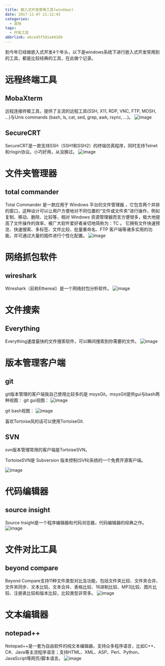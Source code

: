```yaml
---
title: 嵌入式开发常用工具(windows)
date: 2017-11-07 21:12:43
categories:
  - 其他
tags:
  - 开发工具
abbrlink: e6ced5f591a44189
---
```


到今年已经做嵌入式开发4个年头，以下是windows系统下进行嵌入式开发常用到的工具，都是比较经典的工具，在此做个记录。

# 远程终端工具

## MobaXterm

远程连接终极工具，提供了主流的远程工具(SSH, X11, RDP, VNC, FTP, MOSH, ...)与Unix commands (bash, ls, cat, sed, grep, awk, rsync, ...)。
![image](http://oxnimkw03.bkt.clouddn.com/MobaXterm.png)

## SecureCRT

SecureCRT是一款支持SSH（SSH1和SSH2）的终端仿真程序，同时支持Telnet和rlogin协议。小巧好用，从没换过。
![image](http://oxnimkw03.bkt.clouddn.com/secureCRT.png)

# 文件夹管理器

## total commander

Total Commander 是一款应用于 Windows 平台的文件管理器 ，它包含两个并排的窗口，这种设计可以让用户方便地对不同位置的“文件或文件夹”进行操作，例如复制、移动、删除、比较等，相对 Windows 资源管理器而言方便很多，极大地提高了文件操作的效率，被广大软件爱好者亲切地简称为：TC 。 它拥有文件快速预览、快速搜索、多标签、文件比较、批量重命名、FTP 客户端等诸多实用的功能，并可通过大量的插件进行个性化配置。
![image](http://oxnimkw03.bkt.clouddn.com/total_commander.png)


# 网络抓包软件 

## wireshark

Wireshark（前称Ethereal）是一个网络封包分析软件。
![image](http://oxnimkw03.bkt.clouddn.com/wireshark.png)

# 文件搜索

## Everything

Everything速度最快的文件搜索软件，可以瞬间搜索到你需要的文件。
![image](http://oxnimkw03.bkt.clouddn.com/everything.png)

# 版本管理客户端

## git

git版本管理的客户端我自己使用比较多的是 msysGit。msysGit提供gui与bash两种视图：
git gui视图：
![image](http://oxnimkw03.bkt.clouddn.com/msysgit-gui.png)

git bash视图：
![image](http://oxnimkw03.bkt.clouddn.com/msysgit-bash.png)


喜欢Tortoise风的话可以使用TortoiseGit.

## SVN

svn版本管理常用的客户端是TortoiseSVN。

TortoiseSVN是 Subversion 版本控制(SVN)系统的一个免费开源客户端。

![image](http://oxnimkw03.bkt.clouddn.com/tortoisesvn-shot.jpg)

# 代码编辑器

## source insight

Source Insight是一个程序编辑器和代码浏览器，代码编辑器的经典之作。
![image](http://oxnimkw03.bkt.clouddn.com/sourceInsight.png)

# 文件对比工具

## beyond compare
Beyond Compare支持11种文件类型对比及功能，包括文件夹比较、文件夹合并、文件夹同步、文本比较、文本合并、表格比较、16进制比较、MP3比较、图片比较、注册表比较和版本比较，比较类型非常多。
![image](http://oxnimkw03.bkt.clouddn.com/beyond_compare.png)

# 文本编辑器

## notepad++

Notepad++是一套为自由软件的纯文本编辑器，支持众多程序语言，比如C++、C#、Java等主流程序语言；支持HTML、XML、ASP，Perl、Python、JavaScript等网页/脚本语言。
![image](http://oxnimkw03.bkt.clouddn.com/notepad++.png)


